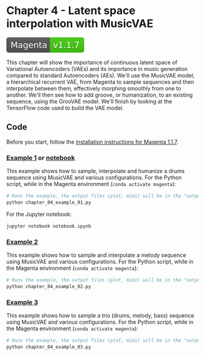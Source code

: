 # Chapter 4 - Latent space interpolation with MusicVAE 

[![Magenta Version 1.1.7](../docs/magenta-v1.1.7-badge.svg)](https://github.com/magenta/magenta/releases/tag/1.1.7)

This chapter will show the importance of continuous latent space of Variational Autoencoders (VAEs) and its importance in music generation compared to standard Autoencoders (AEs). We'll use the MusicVAE model, a hierarchical recurrent VAE, from Magenta to sample sequences and then interpolate between them, effectively morphing smoothly from one to another. We'll then see how to add groove, or humanization, to an existing sequence, using the GrooVAE model. We'll finish by looking at the TensorFlow code used to build the VAE model.

## Code

Before you start, follow the [installation instructions for Magenta 1.1.7](https://github.com/PacktPublishing/hands-on-music-generation-with-magenta/tree/master/Chapter01#installing-magenta).

### [Example 1](chapter_04_example_01.py) or [notebook](notebook.ipynb)

This example shows how to sample, interpolate and humanize a drums sequence using MusicVAE and various configurations. For the Python script, while in the Magenta environment (`conda activate magenta`):

```bash
# Runs the example, the output files (plot, midi) will be in the "output" folder
python chapter_04_example_01.py
```

For the Jupyter notebook:

```bash
jupyter notebook notebook.ipynb
```

### [Example 2](chapter_04_example_02.py)

This example shows how to sample and interpolate a melody sequence using MusicVAE and various configurations. For the Python script, while in the Magenta environment (`conda activate magenta`):

```bash
# Runs the example, the output files (plot, midi) will be in the "output" folder
python chapter_04_example_02.py
```

### [Example 3](chapter_04_example_03.py)

This example shows how to sample a trio (drums, melody, bass) sequence using MusicVAE and various configurations. For the Python script, while in the Magenta environment (`conda activate magenta`):

```bash
# Runs the example, the output files (plot, midi) will be in the "output" folder
python chapter_04_example_03.py
```
